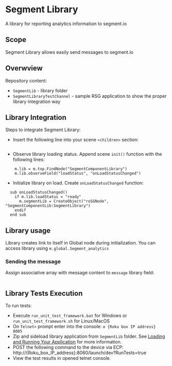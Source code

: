 # Segment Library
A library for reporting analytics information to segment.io

## Scope
Segment Library allows easily send messages to segment.io

## Overwview
Repository content:
* `SegmentLib` - library folder
* `SegmentLibraryTestChannel` - sample RSG application to show the proper library integration way

## Library Integration
Steps to integrate Segment Library:
* Insert the following line into your scene `<children>` section:
```<ComponentLibrary id="SegmentComponentLibrary" uri="https://github.com/drodine/segment/raw/master/SegmentLib/out/SegmentLib-latest.pkg" />
```

* Observe library loading status. Append scene `init()` function with the following lines:
```
    m.lib = m.top.FindNode("SegmentComponentLibrary")
    m.lib.observeField("loadStatus", "onLoadStatusChanged")
```

* Initialize library on load. Create `onLoadStatusChanged` function:
```
  sub onLoadStatusChanged()
    if m.lib.loadStatus = "ready"
      m.segmentLib = CreateObject("roSGNode", "SegmentComponentLib:SegmentLibrary")
    endif
  end sub
```

## Library usage
Library creates link to itself in Global node during initialization. You can access library using `m.global.Segment_analytics`

### Sending the message
Assign associative array with message content to `message` library field:
```m.global.Segment_analytics.message = {"event": "Segment Component Library had been successfully loaded"}
```

## Library Tests Execution
To run tests:
* Execute `run_unit_test_framework.bat` for Windows or `run_unit_test_framework.sh` for Linux/MacOS
* On `Telnet>` prompt enter into the console:
```o {Roku box IP address} 8085```
* Zip and sideload library application from `SegmentLib` folder. See [Loading and Running Your Application](https://sdkdocs.roku.com/display/sdkdoc/Loading+and+Running+Your+Application) for more information.
* POST the following command to the device via ECP:
http://{Roku_box_IP_address}:8060/launch/dev?RunTests=true
* View the test results in opened telnet console.

